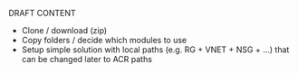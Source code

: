 DRAFT CONTENT
- Clone / download (zip)
- Copy folders / decide which modules to use
- Setup simple solution with local paths (e.g. RG + VNET + NSG + …) that can be changed later to ACR paths